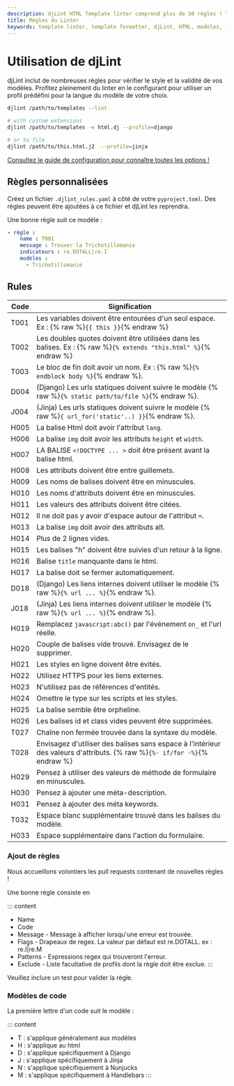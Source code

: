 ```yaml
---
description: djLint HTML Template linter comprend plus de 30 règles ! Trouvez les définitions ici. Vous pouvez facilement l'étendre en incluant des règles personnalisées !
title: Règles du Linter
keywords: template linter, template formatter, djLint, HTML, modèles, formatter, linter, règles
---
```


# Utilisation de djLint

djLint inclut de nombreuses règles pour vérifier le style et la validité de vos modèles. Profitez pleinement du linter en le configurant pour utiliser un profil prédéfini pour la langue du modèle de votre choix.


```bash
djlint /path/to/templates --lint

# with custom extensions
djlint /path/to/templates -e html.dj --profile=django

# or to file
djlint /path/to/this.html.j2  --profile=jinja
```

<div class="box notification is-info is-light">
    <span class="icon is-large"><i class="fas fa-2x fa-arrow-circle-right"></i></span><div class="my-auto ml-3 is-inline-block"><a href="/fr/docs/configuration/">Consultez le guide de configuration pour connaître toutes les options !</a></div>
</div>


## Règles personnalisées

Créez un fichier `.djlint_rules.yaml` à côté de votre `pyproject.toml`. Des règles peuvent être ajoutées à ce fichier et djLint les reprendra.

Une bonne règle suit ce modèle :

```yaml
- règle :
    name : T001
    message : Trouver la Trichotillomanie
    indicateurs : re.DOTALL|re.I
    modèles :
      - Trichotillomanie
```

## Rules

| Code | Signification                                                                                                             |
| ---- | ------------------------------------------------------------------------------------------------------------------------- |
| T001 | Les variables doivent être entourées d'un seul espace. Ex : {% raw %}`{{ this }}`{% endraw %}                             |
| T002 | Les doubles quotes doivent être utilisées dans les balises. Ex : {% raw %}`{% extends "this.html" %}`{% endraw %}         |
| T003 | Le bloc de fin doit avoir un nom. Ex : {% raw %}`{% endblock body %}`{% endraw %}.                                        |
| D004 | (Django) Les urls statiques doivent suivre le modèle {% raw %}`{% static path/to/file %}`{% endraw %}.                    |
| J004 | (Jinja) Les urls statiques doivent suivre le modèle {% raw %}`{ url_for('static'..) }}`{% endraw %}.                      |
| H005 | La balise Html doit avoir l'attribut `lang`.                                                                              |
| H006 | La balise `img` doit avoir les attributs `height` et `width`.                                                             |
| H007 | LA BALISE `<!DOCTYPE ... >` doit être présent avant la balise html.                                                       |
| H008 | Les attributs doivent être entre guillemets.                                                                              |
| H009 | Les noms de balises doivent être en minuscules.                                                                           |
| H010 | Les noms d'attributs doivent être en minuscules.                                                                          |
| H011 | Les valeurs des attributs doivent être citées.                                                                            |
| H012 | Il ne doit pas y avoir d'espace autour de l'attribut `=`.                                                                 |
| H013 | La balise `img` doit avoir des attributs alt.                                                                             |
| H014 | Plus de 2 lignes vides.                                                                                                   |
| H015 | Les balises "h" doivent être suivies d'un retour à la ligne.                                                              |
| H016 | Balise `title` manquante dans le html.                                                                                    |
| H017 | La balise doit se fermer automatiquement.                                                                                 |
| D018 | (Django) Les liens internes doivent utiliser le modèle {% raw %}`{% url ... %}`{% endraw %}.                              |
| J018 | (Jinja) Les liens internes doivent utiliser le modèle {% raw %}`{% url ... %}`{% endraw %}.                               |
| H019 | Remplacez `javascript:abc()` par l'événement `on_` et l'url réelle.                                                       |
| H020 | Couple de balises vide trouvé. Envisagez de le supprimer.                                                                 |
| H021 | Les styles en ligne doivent être évités.                                                                                  |
| H022 | Utilisez HTTPS pour les liens externes.                                                                                   |
| H023 | N'utilisez pas de références d'entités.                                                                                   |
| H024 | Omettre le type sur les scripts et les styles.                                                                            |
| H025 | La balise semble être orpheline.                                                                                          |
| H026 | Les balises id et class vides peuvent être supprimées.                                                                    |
| T027 | Chaîne non fermée trouvée dans la syntaxe du modèle.                                                                      |
| T028 | Envisagez d'utiliser des balises sans espace à l'intérieur des valeurs d'attributs. {% raw %}`{%- if/for -%}`{% endraw %} |
| H029 | Pensez à utiliser des valeurs de méthode de formulaire en minuscules.                                                     |
| H030 | Pensez à ajouter une méta-description.                                                                                    |
| H031 | Pensez à ajouter des méta keywords.                                                                                       |
| T032 | Espace blanc supplémentaire trouvé dans les balises du modèle.                                                            |
| H033 | Espace supplémentaire dans l'action du formulaire.                                                                        |


### Ajout de règles

Nous accueillons volontiers les pull requests contenant de nouvelles règles !

Une bonne règle consiste en

::: content

- Name
- Code
- Message - Message à afficher lorsqu'une erreur est trouvée.
- Flags - Drapeaux de regex. La valeur par défaut est re.DOTALL. ex : re.I|re.M
- Patterns - Expressions regex qui trouveront l'erreur.
- Exclude - Liste facultative de profils dont la règle doit être exclue.
  :::

Veuillez inclure un test pour valider la règle.

### Modèles de code

La première lettre d'un code suit le modèle :

::: content

- T : s'applique généralement aux modèles
- H : s'applique au html
- D : s'applique spécifiquement à Django
- J : s'applique spécifiquement à Jinja
- N : s'applique spécifiquement à Nunjucks
- M : s'applique spécifiquement à Handlebars
  :::
